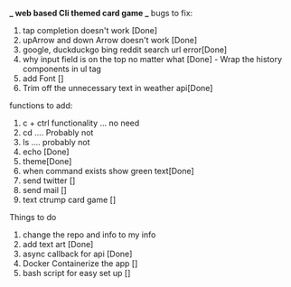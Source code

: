 **_ web based Cli themed card game _**
bugs to fix:

1. tap completion doesn't work [Done]
1. upArrow and down Arrow doesn't work [Done]
1. google, duckduckgo bing reddit search url error[Done]
1. why input field is on the top no matter what [Done] - Wrap the history components in ul tag
1. add Font []
1. Trim off the unnecessary text in weather api[Done]

functions to add:

1. c + ctrl functionality ... no need
1. cd .... Probably not
1. ls .... probably not
1. echo [Done]
1. theme[Done]
1. when command exists show green text[Done]
1. send twitter []
1. send mail []
1. text ctrump card game []

Things to do

1. change the repo and info to my info
1. add text art [Done]
1. async callback for api [Done]
1. Docker Containerize the app []
1. bash script for easy set up []
